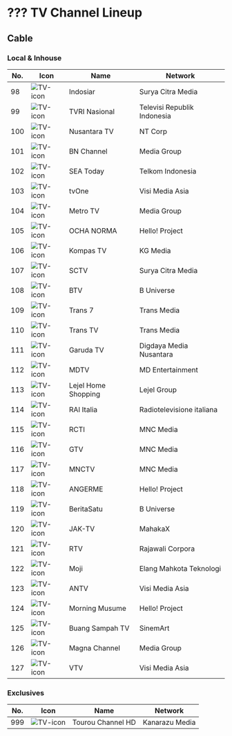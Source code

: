 # ??? TV Channel Lineup
## Cable
### Local & Inhouse
No. | Icon | Name | Network
-- | -- | -- | --
98 | ![TV-icon](https://github.com/user-attachments/assets/0d3e3170-d7e8-420a-be43-bcaa016cb2be) | Indosiar | Surya Citra Media
99 | ![TV-icon](https://github.com/user-attachments/assets/0d3e3170-d7e8-420a-be43-bcaa016cb2be) | TVRI Nasional | Televisi Republik Indonesia
100 | ![TV-icon](https://github.com/user-attachments/assets/0d3e3170-d7e8-420a-be43-bcaa016cb2be) | Nusantara TV | NT Corp
101 | ![TV-icon](https://github.com/user-attachments/assets/0d3e3170-d7e8-420a-be43-bcaa016cb2be) | BN Channel | Media Group
102 | ![TV-icon](https://github.com/user-attachments/assets/0d3e3170-d7e8-420a-be43-bcaa016cb2be) | SEA Today | Telkom Indonesia
103 | ![TV-icon](https://github.com/user-attachments/assets/0d3e3170-d7e8-420a-be43-bcaa016cb2be) | tvOne | Visi Media Asia
104 | ![TV-icon](https://github.com/user-attachments/assets/0d3e3170-d7e8-420a-be43-bcaa016cb2be) | Metro TV | Media Group
105 | ![TV-icon](https://github.com/user-attachments/assets/0d3e3170-d7e8-420a-be43-bcaa016cb2be) | OCHA NORMA | Hello! Project
106 | ![TV-icon](https://github.com/user-attachments/assets/0d3e3170-d7e8-420a-be43-bcaa016cb2be) | Kompas TV | KG Media
107 | ![TV-icon](https://github.com/user-attachments/assets/0d3e3170-d7e8-420a-be43-bcaa016cb2be) | SCTV | Surya Citra Media
108 | ![TV-icon](https://github.com/user-attachments/assets/0d3e3170-d7e8-420a-be43-bcaa016cb2be) | BTV | B Universe
109 | ![TV-icon](https://github.com/user-attachments/assets/0d3e3170-d7e8-420a-be43-bcaa016cb2be) | Trans 7 | Trans Media
110 | ![TV-icon](https://github.com/user-attachments/assets/0d3e3170-d7e8-420a-be43-bcaa016cb2be) | Trans TV | Trans Media
111 | ![TV-icon](https://github.com/user-attachments/assets/0d3e3170-d7e8-420a-be43-bcaa016cb2be) | Garuda TV | Digdaya Media Nusantara
112 | ![TV-icon](https://github.com/user-attachments/assets/0d3e3170-d7e8-420a-be43-bcaa016cb2be) | MDTV | MD Entertainment
113 | ![TV-icon](https://github.com/user-attachments/assets/0d3e3170-d7e8-420a-be43-bcaa016cb2be) | Lejel Home Shopping | Lejel Group
114 | ![TV-icon](https://github.com/user-attachments/assets/0d3e3170-d7e8-420a-be43-bcaa016cb2be) | RAI Italia | Radiotelevisione italiana
115 | ![TV-icon](https://github.com/user-attachments/assets/0d3e3170-d7e8-420a-be43-bcaa016cb2be) | RCTI | MNC Media
116 | ![TV-icon](https://github.com/user-attachments/assets/0d3e3170-d7e8-420a-be43-bcaa016cb2be) | GTV | MNC Media
117 | ![TV-icon](https://github.com/user-attachments/assets/0d3e3170-d7e8-420a-be43-bcaa016cb2be) | MNCTV | MNC Media
118 | ![TV-icon](https://github.com/user-attachments/assets/0d3e3170-d7e8-420a-be43-bcaa016cb2be) | ANGERME | Hello! Project
119 | ![TV-icon](https://github.com/user-attachments/assets/0d3e3170-d7e8-420a-be43-bcaa016cb2be) | BeritaSatu | B Universe
120 | ![TV-icon](https://github.com/user-attachments/assets/0d3e3170-d7e8-420a-be43-bcaa016cb2be) | JAK-TV | MahakaX
121 | ![TV-icon](https://github.com/user-attachments/assets/0d3e3170-d7e8-420a-be43-bcaa016cb2be) | RTV | Rajawali Corpora
122 | ![TV-icon](https://github.com/user-attachments/assets/0d3e3170-d7e8-420a-be43-bcaa016cb2be) | Moji | Elang Mahkota Teknologi
123 | ![TV-icon](https://github.com/user-attachments/assets/0d3e3170-d7e8-420a-be43-bcaa016cb2be) | ANTV | Visi Media Asia
124 | ![TV-icon](https://github.com/user-attachments/assets/0d3e3170-d7e8-420a-be43-bcaa016cb2be) | Morning Musume | Hello! Project
125 | ![TV-icon](https://github.com/user-attachments/assets/0d3e3170-d7e8-420a-be43-bcaa016cb2be) | Buang Sampah TV | SinemArt
126 | ![TV-icon](https://github.com/user-attachments/assets/0d3e3170-d7e8-420a-be43-bcaa016cb2be) | Magna Channel | Media Group
127 | ![TV-icon](https://github.com/user-attachments/assets/0d3e3170-d7e8-420a-be43-bcaa016cb2be) | VTV | Visi Media Asia
### Exclusives
No. | Icon | Name | Network
-- | -- | -- | --
999 | ![TV-icon](https://github.com/user-attachments/assets/0d3e3170-d7e8-420a-be43-bcaa016cb2be) | Tourou Channel HD | Kanarazu Media
